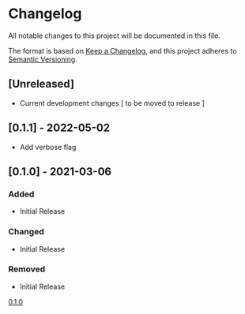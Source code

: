 # Changelog

All notable changes to this project will be documented in this file.

The format is based on [Keep a Changelog](https://keepachangelog.com/en/1.0.0/),
and this project adheres to [Semantic Versioning](https://semver.org/spec/v2.0.0.html).

## [Unreleased]

- Current development changes [ to be moved to release ]

## [0.1.1] - 2022-05-02

- Add verbose flag

## [0.1.0] - 2021-03-06

### Added

- Initial Release

### Changed

- Initial Release

### Removed

- Initial Release

[0.1.0](https://github.com/hightouchio/hightouch-dwh/releases/tag/v0.1.0)
